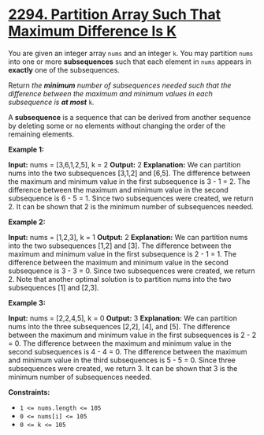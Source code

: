 # [2294. Partition Array Such That Maximum Difference Is K](https://leetcode.com/problems/partition-array-such-that-maximum-difference-is-k/)

You are given an integer array  `nums`  and an integer  `k`. You may partition  `nums`  into one or more  **subsequences**  such that each element in  `nums`  appears in  **exactly**  one of the subsequences.

Return  _the  **minimum** number of subsequences needed such that the difference between the maximum and minimum values in each subsequence is  **at most**_ `k`_._

A  **subsequence**  is a sequence that can be derived from another sequence by deleting some or no elements without changing the order of the remaining elements.

**Example 1:**

**Input:** nums = [3,6,1,2,5], k = 2
**Output:** 2
**Explanation:**
We can partition nums into the two subsequences [3,1,2] and [6,5].
The difference between the maximum and minimum value in the first subsequence is 3 - 1 = 2.
The difference between the maximum and minimum value in the second subsequence is 6 - 5 = 1.
Since two subsequences were created, we return 2. It can be shown that 2 is the minimum number of subsequences needed.

**Example 2:**

**Input:** nums = [1,2,3], k = 1
**Output:** 2
**Explanation:**
We can partition nums into the two subsequences [1,2] and [3].
The difference between the maximum and minimum value in the first subsequence is 2 - 1 = 1.
The difference between the maximum and minimum value in the second subsequence is 3 - 3 = 0.
Since two subsequences were created, we return 2. Note that another optimal solution is to partition nums into the two subsequences [1] and [2,3].

**Example 3:**

**Input:** nums = [2,2,4,5], k = 0
**Output:** 3
**Explanation:**
We can partition nums into the three subsequences [2,2], [4], and [5].
The difference between the maximum and minimum value in the first subsequences is 2 - 2 = 0.
The difference between the maximum and minimum value in the second subsequences is 4 - 4 = 0.
The difference between the maximum and minimum value in the third subsequences is 5 - 5 = 0.
Since three subsequences were created, we return 3. It can be shown that 3 is the minimum number of subsequences needed.

**Constraints:**

-   `1 <= nums.length <= 105`
-   `0 <= nums[i] <= 105`
-   `0 <= k <= 105`
